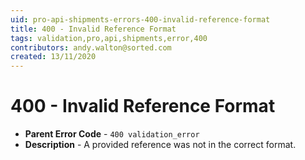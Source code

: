 ```yaml
---
uid: pro-api-shipments-errors-400-invalid-reference-format
title: 400 - Invalid Reference Format
tags: validation,pro,api,shipments,error,400
contributors: andy.walton@sorted.com
created: 13/11/2020
---
```

# 400 - Invalid Reference Format

* **Parent Error Code** - `400 validation_error`
* **Description** - A provided reference was not in the correct format.